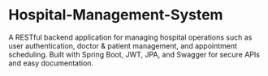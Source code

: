 # Hospital-Management-System
A RESTful backend application for managing hospital operations such as user authentication, doctor &amp; patient management, and appointment scheduling. Built with Spring Boot, JWT, JPA, and Swagger for secure APIs and easy documentation.
